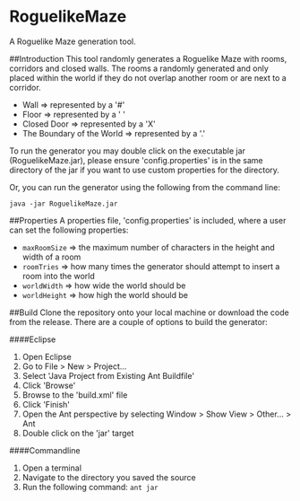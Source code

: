 # RoguelikeMaze
A Roguelike Maze generation tool.

##Introduction
This tool randomly generates a Roguelike Maze with rooms, corridors and closed walls. The rooms a randomly generated and only placed within the world if they do not overlap another room or are next to a corridor.

- Wall => represented by a '#'
- Floor => represented by a ' '
- Closed Door => represented by a 'X'
- The Boundary of the World => represented by a '.'

To run the generator you may double click on the executable jar (RoguelikeMaze.jar), please ensure 'config.properties' is in the same directory of the jar if you want to use custom properties for the directory.

Or, you can run the generator using the following from the command line:

```
java -jar RoguelikeMaze.jar
```

##Properties
A properties file, 'config.properties' is included, where a user can set the following properties:

- ```maxRoomSize``` => the maximum number of characters in the height and width of a room
- ```roomTries``` => how many times the generator should attempt to insert a room into the world
- ```worldWidth``` => how wide the world should be
- ```worldHeight``` => how high the world should be

##Build
Clone the repository onto your local machine or download the code from the release. There are a couple of options to build the generator:

####Eclipse
1. Open Eclipse
2. Go to File > New > Project...
3. Select 'Java Project from Existing Ant Buildfile'
4. Click 'Browse'
5. Browse to the 'build.xml' file
6. Click 'Finish'
7. Open the Ant perspective by selecting Window > Show View > Other... > Ant
8. Double click on the 'jar' target

####Commandline
1. Open a terminal
2. Navigate to the directory you saved the source
3. Run the following command: ```ant jar```
